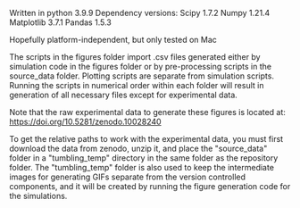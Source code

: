 Written in python 3.9.9
Dependency versions:
Scipy 1.7.2
Numpy 1.21.4
Matplotlib 3.7.1
Pandas 1.5.3

Hopefully platform-independent, but only tested on Mac

The scripts in the figures folder import .csv files generated either by simulation code in the figures folder or by pre-processing scripts in the source_data folder. Plotting scripts are separate from simulation scripts. Running the scripts in numerical order within each folder will result in generation of all necessary files except for experimental data.

Note that the raw experimental data to generate these figures is located at: 
https://doi.org/10.5281/zenodo.10028240

To get the relative paths to work with the experimental data, you must first download the data from zenodo, unzip it, and place the "source_data" folder in a "tumbling_temp" directory in the same folder as the repository folder. The "tumbling_temp" folder is also used to keep the intermediate images for generating GIFs separate from the version controlled components, and it will be created by running the figure generation code for the simulations.